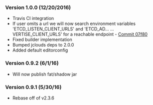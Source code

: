 ### Version 1.0.0 (12/20/2016)

* Travis CI integration
* If user omits a url we will now search environment variables 'ETCD_LISTEN_CLIENT_URLS' and 'ETCD_AD…
…VERTISE_CLIENT_URLS' for a reachable endpoint - [Commit 07f80](https://github.com/cdancy/etcd-rest/commit/07f80ce9a06cea6eff7e0a0e185cd57c032c5711)
* Fixed builder implementation
* Bumped jclouds deps to 2.0.0
* Added default editorconfig

### Version 0.9.2 (6/1/16)

* Will now publish fat/shadow jar

### Version 0.9.1 (5/30/16)

* Rebase off of v2.3.6
